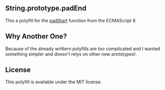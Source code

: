 ## String.prototype.padEnd

This a polyfill for the [padStart](https://developer.mozilla.org/en-US/docs/Web/JavaScript/Reference/Global_Objects/String/padEnd) function from the ECMAScript 8

## Why Another One?

Because of the already writtern polyfills are too complicated and I wanted something simpler and doesn't relys on other new prototypes!.

## License

This polyfill is available under the MIT license.